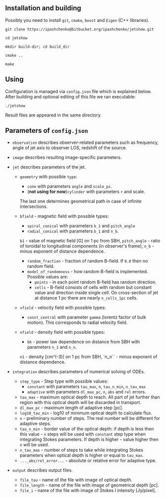 ## Installation and building

Possibly you need to install ``git``, ``cmake``, ``boost`` and ``Eigen`` (C++
libraries).

``git clone https://ipashchenko@bitbucket.org/ipashchenko/jetshow.git``

``cd jetshow``

``mkdir build-dir; cd build_dir``

``cmake ..``

``make``

## Using

Configuration is managed via ``config.json`` file which is explained below.
After building and optional editing of this file we ran executable:

``./jetshow``

Result files are appeared in the same directory.



## Parameters of ``config.json``
 
 * ``observation`` describes observer-related parameters such as
 frequency, angle of jet axis to observer LOS, redshift
 of the source.
 
 * ``image`` describes resulting image-specific parameters.
 
 * ``jet`` describes parameters of the jet.
 
    * ``geometry`` with possible ``type``:
        * ``cone`` with parameters ``angle`` and ``scale_pc``.
        * (**not using for now**)``cylinder`` with parameters ``r`` and scale.
        
        The last one determines geometrical path in case of infinite
        intersections.
        
    * ``bfield`` - magnetic field with possible types:
        * ``spiral_conical`` with parameters ``b_1`` and ``pitch_angle``
        * ``radial_conical`` with parameters ``b_1`` and ``n_b``.
        
        ``b1`` - value of magnetic field [G] on 1 pc from SBH, ``pitch_angle`` -
        ratio of toroidal to longitudinal components (in observer's frame),
        ``n_b`` - minus exponent of distance dependence.
        * ``random_fraction`` - fraction of random B-field. If ``0.0`` then no
        random field.
        * ``model_of_randomness`` - how random B-field is implemented. Possible
        values are:
            * ``points`` - in each point random B-field has random direction.
            * ``cells`` - B-field consists of cells with random but constant
            value and direction inside single cell. On cross-section of jet at
            distance 1 pc there are nearly ``n_cells_1pc`` cells.
        
    * ``vfield`` - velocity field with possible types:
        * ``const_central`` with parameter ``gamma`` (lorentz factor of bulk
        motion). This corresponds to radial velocity field.
        
    * ``nfield`` - density field with possible types:
        * ``bk`` - power law dependence on distance from SBH with parameters
        ``n_1`` and ``n_n``.
        
        ``n1`` - density [cm^(-3)] on 1 pc from SBH, `n_n`` - minus exponent of
        distance dependence.
  
 * ``integration`` describes parameters of numerical solving of ODEs.
 
    * ``step_type`` - Step type with possible values:
        * ``constant`` with parameters ``tau_max``, ``n``, ``tau_n_min``,
        ``n_tau_max``
        * ``adaptive`` with parameters ``dl_max_pc``, ``n``, ``abs`` and ``rel``
        errors.
    * ``tau_max`` - maximum optical depth to reach. All part of jet further than
    region with this optical depth will be discarded in transport.
    * ``dl_max_pc`` - maximum length of adaptive step [pc].
    * ``log10_tau_min`` - log10 of minimum optical depth to calculate flux.
    * ``n`` - preliminary number of steps. The real number will be different for
    adaptive steps.
    * ``tau_n_min`` - border value of the optical depth: if depth is less then
     this value - ``n`` steps will be used with ``constant`` step type when
     integrating Stokes parameters. If depth is higher - value higher then ``n``
     will be used.
    * ``n_tau_max`` - number of steps to take while integrating Stokes
    parameters when optical depth is higher or equal to ``tau_max``.
    * ``..._abs/rel_error...`` - absolute or relative error for adaptive type.
    
 * ``output`` describes output files.
 
    * ``file_tau`` - name of the file with image of optical depth.
    * ``file_length`` - name of the file with image of geometrical depth [pc].
    * ``file_i`` - name of the file with image of Stokes *I* intensity
    [Jy/pixel].
    